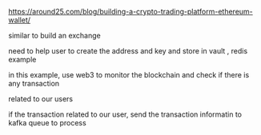 https://around25.com/blog/building-a-crypto-trading-platform-ethereum-wallet/

similar to build an exchange

need to help user to create the address and key and store in vault , redis example

in this example, use web3 to monitor the blockchain and check if there is any transaction

related to our users

if the transaction related to our user, send the transaction informatin to kafka queue to process


